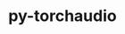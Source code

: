 ---
title: "py-torchaudio"
layout: cache
categories: [package, develop]
meta: {"compilers": ["apple-clang@=15.0.0", "gcc@=13.2.0"], "num_specs": 37, "num_specs_by_stack": {"ml-darwin-aarch64-mps": 3, "ml-linux-aarch64-cpu": 9, "ml-linux-aarch64-cuda": 8, "ml-linux-x86_64-cpu": 8, "ml-linux-x86_64-cuda": 7, "root": 37}, "oss": ["ubuntu24.04", "ventura"], "platforms": ["darwin", "linux"], "stacks": ["ml-darwin-aarch64-mps", "ml-linux-aarch64-cpu", "ml-linux-aarch64-cuda", "ml-linux-x86_64-cpu", "ml-linux-x86_64-cuda", "root"], "targets": ["aarch64", "x86_64_v3"], "versions": ["2.5.1", "2.6.0"]}
spec_details: [{"compiler": "gcc@=13.2.0", "hash": "2pmvayhe34pcohff4w3vfdhctb4hpj3a", "os": "ubuntu24.04", "platform": "linux", "size": "-", "stacks": ["ml-linux-aarch64-cpu", "root"], "tarball": "https://binaries.spack.io/develop/build_cache/linux-ubuntu24.04-aarch64/gcc-13.2.0/py-torchaudio-2.6.0/linux-ubuntu24.04-aarch64-gcc-13.2.0-py-torchaudio-2.6.0-2pmvayhe34pcohff4w3vfdhctb4hpj3a.spack", "target": "aarch64", "variants": ["build_system=python_pip"], "versions": ["2.6.0"]}, {"compiler": "gcc@=13.2.0", "hash": "3dobudumtl553x6eqkdxc2fjnmyv4lb3", "os": "ubuntu24.04", "platform": "linux", "size": "-", "stacks": ["ml-linux-x86_64-cpu", "root"], "tarball": "https://binaries.spack.io/develop/build_cache/linux-ubuntu24.04-x86_64_v3/gcc-13.2.0/py-torchaudio-2.6.0/linux-ubuntu24.04-x86_64_v3-gcc-13.2.0-py-torchaudio-2.6.0-3dobudumtl553x6eqkdxc2fjnmyv4lb3.spack", "target": "x86_64_v3", "variants": ["build_system=python_pip"], "versions": ["2.6.0"]}, {"compiler": "gcc@=13.2.0", "hash": "43evmq67q3nkxk66zr3nbdlwkwdqhmji", "os": "ubuntu24.04", "platform": "linux", "size": "-", "stacks": ["ml-linux-x86_64-cpu", "root"], "tarball": "https://binaries.spack.io/develop/build_cache/linux-ubuntu24.04-x86_64_v3/gcc-13.2.0/py-torchaudio-2.6.0/linux-ubuntu24.04-x86_64_v3-gcc-13.2.0-py-torchaudio-2.6.0-43evmq67q3nkxk66zr3nbdlwkwdqhmji.spack", "target": "x86_64_v3", "variants": ["build_system=python_pip"], "versions": ["2.6.0"]}, {"compiler": "gcc@=13.2.0", "hash": "5e35ip6dyoyhlxmpaclliuwuqj3zuphr", "os": "ubuntu24.04", "platform": "linux", "size": "-", "stacks": ["ml-linux-x86_64-cpu", "root"], "tarball": "https://binaries.spack.io/develop/build_cache/linux-ubuntu24.04-x86_64_v3/gcc-13.2.0/py-torchaudio-2.6.0/linux-ubuntu24.04-x86_64_v3-gcc-13.2.0-py-torchaudio-2.6.0-5e35ip6dyoyhlxmpaclliuwuqj3zuphr.spack", "target": "x86_64_v3", "variants": ["build_system=python_pip"], "versions": ["2.6.0"]}, {"compiler": "gcc@=13.2.0", "hash": "5ur4wwy3zrdeasz6hw6ipandulljfe5b", "os": "ubuntu24.04", "platform": "linux", "size": "-", "stacks": ["ml-linux-aarch64-cpu", "root"], "tarball": "https://binaries.spack.io/develop/build_cache/linux-ubuntu24.04-aarch64/gcc-13.2.0/py-torchaudio-2.6.0/linux-ubuntu24.04-aarch64-gcc-13.2.0-py-torchaudio-2.6.0-5ur4wwy3zrdeasz6hw6ipandulljfe5b.spack", "target": "aarch64", "variants": ["build_system=python_pip"], "versions": ["2.6.0"]}, {"compiler": "gcc@=13.2.0", "hash": "6exbnlvlmh4kch6tzfusxw5zxqpvuhei", "os": "ubuntu24.04", "platform": "linux", "size": "-", "stacks": ["ml-linux-aarch64-cpu", "root"], "tarball": "https://binaries.spack.io/develop/build_cache/linux-ubuntu24.04-aarch64/gcc-13.2.0/py-torchaudio-2.6.0/linux-ubuntu24.04-aarch64-gcc-13.2.0-py-torchaudio-2.6.0-6exbnlvlmh4kch6tzfusxw5zxqpvuhei.spack", "target": "aarch64", "variants": ["build_system=python_pip"], "versions": ["2.6.0"]}, {"compiler": "gcc@=13.2.0", "hash": "bktibgjvmdle2s3d4cdvdzo5ea3fdfyi", "os": "ubuntu24.04", "platform": "linux", "size": "-", "stacks": ["ml-linux-aarch64-cpu", "root"], "tarball": "https://binaries.spack.io/develop/build_cache/linux-ubuntu24.04-aarch64/gcc-13.2.0/py-torchaudio-2.6.0/linux-ubuntu24.04-aarch64-gcc-13.2.0-py-torchaudio-2.6.0-bktibgjvmdle2s3d4cdvdzo5ea3fdfyi.spack", "target": "aarch64", "variants": ["build_system=python_pip"], "versions": ["2.6.0"]}, {"compiler": "gcc@=13.2.0", "hash": "bs6wnt7jlo52vhafx73wqozszmu5qtt4", "os": "ubuntu24.04", "platform": "linux", "size": "-", "stacks": ["ml-linux-aarch64-cpu", "root"], "tarball": "https://binaries.spack.io/develop/build_cache/linux-ubuntu24.04-aarch64/gcc-13.2.0/py-torchaudio-2.6.0/linux-ubuntu24.04-aarch64-gcc-13.2.0-py-torchaudio-2.6.0-bs6wnt7jlo52vhafx73wqozszmu5qtt4.spack", "target": "aarch64", "variants": ["build_system=python_pip"], "versions": ["2.6.0"]}, {"compiler": "gcc@=13.2.0", "hash": "d6ttiw7nkjvemrkihe7wyxzvvdxm2row", "os": "ubuntu24.04", "platform": "linux", "size": "-", "stacks": ["ml-linux-aarch64-cuda", "root"], "tarball": "https://binaries.spack.io/develop/build_cache/linux-ubuntu24.04-aarch64/gcc-13.2.0/py-torchaudio-2.6.0/linux-ubuntu24.04-aarch64-gcc-13.2.0-py-torchaudio-2.6.0-d6ttiw7nkjvemrkihe7wyxzvvdxm2row.spack", "target": "aarch64", "variants": ["build_system=python_pip"], "versions": ["2.6.0"]}, {"compiler": "gcc@=13.2.0", "hash": "er7slanzmpzcpbxjfsipsnoxyltegucz", "os": "ubuntu24.04", "platform": "linux", "size": "-", "stacks": ["ml-linux-aarch64-cuda", "root"], "tarball": "https://binaries.spack.io/develop/build_cache/linux-ubuntu24.04-aarch64/gcc-13.2.0/py-torchaudio-2.6.0/linux-ubuntu24.04-aarch64-gcc-13.2.0-py-torchaudio-2.6.0-er7slanzmpzcpbxjfsipsnoxyltegucz.spack", "target": "aarch64", "variants": ["build_system=python_pip"], "versions": ["2.6.0"]}, {"compiler": "gcc@=13.2.0", "hash": "f5bxkfpnr2wj6cgfzzn3f7ihdwvsphcw", "os": "ubuntu24.04", "platform": "linux", "size": "-", "stacks": ["ml-linux-aarch64-cuda", "root"], "tarball": "https://binaries.spack.io/develop/build_cache/linux-ubuntu24.04-aarch64/gcc-13.2.0/py-torchaudio-2.6.0/linux-ubuntu24.04-aarch64-gcc-13.2.0-py-torchaudio-2.6.0-f5bxkfpnr2wj6cgfzzn3f7ihdwvsphcw.spack", "target": "aarch64", "variants": ["build_system=python_pip"], "versions": ["2.6.0"]}, {"compiler": "apple-clang@=15.0.0", "hash": "g4x3eljvmps6qod7ji3zvgudgxd6rtuj", "os": "ventura", "platform": "darwin", "size": "-", "stacks": ["ml-darwin-aarch64-mps", "root"], "tarball": "https://binaries.spack.io/develop/build_cache/darwin-ventura-aarch64/apple-clang-15.0.0/py-torchaudio-2.5.1/darwin-ventura-aarch64-apple-clang-15.0.0-py-torchaudio-2.5.1-g4x3eljvmps6qod7ji3zvgudgxd6rtuj.spack", "target": "aarch64", "variants": ["build_system=python_pip", "patches=34dce34"], "versions": ["2.5.1"]}, {"compiler": "gcc@=13.2.0", "hash": "g6itkhkaixhbhsty77sjzt4lwaaeff7r", "os": "ubuntu24.04", "platform": "linux", "size": "-", "stacks": ["ml-linux-x86_64-cpu", "root"], "tarball": "https://binaries.spack.io/develop/build_cache/linux-ubuntu24.04-x86_64_v3/gcc-13.2.0/py-torchaudio-2.6.0/linux-ubuntu24.04-x86_64_v3-gcc-13.2.0-py-torchaudio-2.6.0-g6itkhkaixhbhsty77sjzt4lwaaeff7r.spack", "target": "x86_64_v3", "variants": ["build_system=python_pip"], "versions": ["2.6.0"]}, {"compiler": "gcc@=13.2.0", "hash": "jctxexlwg7kzi534miqponwc6w3rbevw", "os": "ubuntu24.04", "platform": "linux", "size": "-", "stacks": ["root"], "tarball": "https://binaries.spack.io/develop/build_cache/linux-ubuntu24.04-x86_64_v3/gcc-13.2.0/py-torchaudio-2.6.0/linux-ubuntu24.04-x86_64_v3-gcc-13.2.0-py-torchaudio-2.6.0-jctxexlwg7kzi534miqponwc6w3rbevw.spack", "target": "x86_64_v3", "variants": ["build_system=python_pip"], "versions": ["2.6.0"]}, {"compiler": "gcc@=13.2.0", "hash": "jhb5xusczwds4feb6syv6asvrl6quc6c", "os": "ubuntu24.04", "platform": "linux", "size": "-", "stacks": ["ml-linux-aarch64-cpu", "root"], "tarball": "https://binaries.spack.io/develop/build_cache/linux-ubuntu24.04-aarch64/gcc-13.2.0/py-torchaudio-2.6.0/linux-ubuntu24.04-aarch64-gcc-13.2.0-py-torchaudio-2.6.0-jhb5xusczwds4feb6syv6asvrl6quc6c.spack", "target": "aarch64", "variants": ["build_system=python_pip"], "versions": ["2.6.0"]}, {"compiler": "gcc@=13.2.0", "hash": "jqbtj2dokrs7hrv5y73tflzk6jxdc7ro", "os": "ubuntu24.04", "platform": "linux", "size": "-", "stacks": ["ml-linux-aarch64-cpu", "root"], "tarball": "https://binaries.spack.io/develop/build_cache/linux-ubuntu24.04-aarch64/gcc-13.2.0/py-torchaudio-2.6.0/linux-ubuntu24.04-aarch64-gcc-13.2.0-py-torchaudio-2.6.0-jqbtj2dokrs7hrv5y73tflzk6jxdc7ro.spack", "target": "aarch64", "variants": ["build_system=python_pip"], "versions": ["2.6.0"]}, {"compiler": "gcc@=13.2.0", "hash": "l2knltidwwjvcp3bx2ifrn2anhqctzhh", "os": "ubuntu24.04", "platform": "linux", "size": "-", "stacks": ["ml-linux-x86_64-cuda", "root"], "tarball": "https://binaries.spack.io/develop/build_cache/linux-ubuntu24.04-x86_64_v3/gcc-13.2.0/py-torchaudio-2.6.0/linux-ubuntu24.04-x86_64_v3-gcc-13.2.0-py-torchaudio-2.6.0-l2knltidwwjvcp3bx2ifrn2anhqctzhh.spack", "target": "x86_64_v3", "variants": ["build_system=python_pip"], "versions": ["2.6.0"]}, {"compiler": "gcc@=13.2.0", "hash": "mjo2v6kvgac2wa4agtqtc3ync3im7gvz", "os": "ubuntu24.04", "platform": "linux", "size": "-", "stacks": ["ml-linux-x86_64-cpu", "root"], "tarball": "https://binaries.spack.io/develop/build_cache/linux-ubuntu24.04-x86_64_v3/gcc-13.2.0/py-torchaudio-2.6.0/linux-ubuntu24.04-x86_64_v3-gcc-13.2.0-py-torchaudio-2.6.0-mjo2v6kvgac2wa4agtqtc3ync3im7gvz.spack", "target": "x86_64_v3", "variants": ["build_system=python_pip"], "versions": ["2.6.0"]}, {"compiler": "gcc@=13.2.0", "hash": "nhjtlbe2mow5pfjizjzio3gcipulyck6", "os": "ubuntu24.04", "platform": "linux", "size": "-", "stacks": ["ml-linux-aarch64-cuda", "root"], "tarball": "https://binaries.spack.io/develop/build_cache/linux-ubuntu24.04-aarch64/gcc-13.2.0/py-torchaudio-2.6.0/linux-ubuntu24.04-aarch64-gcc-13.2.0-py-torchaudio-2.6.0-nhjtlbe2mow5pfjizjzio3gcipulyck6.spack", "target": "aarch64", "variants": ["build_system=python_pip"], "versions": ["2.6.0"]}, {"compiler": "gcc@=13.2.0", "hash": "nj5rgtks6756syxmtobvhwmnovfbvxjr", "os": "ubuntu24.04", "platform": "linux", "size": "-", "stacks": ["ml-linux-x86_64-cuda", "root"], "tarball": "https://binaries.spack.io/develop/build_cache/linux-ubuntu24.04-x86_64_v3/gcc-13.2.0/py-torchaudio-2.6.0/linux-ubuntu24.04-x86_64_v3-gcc-13.2.0-py-torchaudio-2.6.0-nj5rgtks6756syxmtobvhwmnovfbvxjr.spack", "target": "x86_64_v3", "variants": ["build_system=python_pip"], "versions": ["2.6.0"]}, {"compiler": "gcc@=13.2.0", "hash": "obhi7vqlchc44bsvdefqv77l7qsneooq", "os": "ubuntu24.04", "platform": "linux", "size": "-", "stacks": ["ml-linux-x86_64-cuda", "root"], "tarball": "https://binaries.spack.io/develop/build_cache/linux-ubuntu24.04-x86_64_v3/gcc-13.2.0/py-torchaudio-2.6.0/linux-ubuntu24.04-x86_64_v3-gcc-13.2.0-py-torchaudio-2.6.0-obhi7vqlchc44bsvdefqv77l7qsneooq.spack", "target": "x86_64_v3", "variants": ["build_system=python_pip"], "versions": ["2.6.0"]}, {"compiler": "gcc@=13.2.0", "hash": "odctnpd2bbeym5g2tasr56qnusjnki3r", "os": "ubuntu24.04", "platform": "linux", "size": "-", "stacks": ["ml-linux-aarch64-cuda", "root"], "tarball": "https://binaries.spack.io/develop/build_cache/linux-ubuntu24.04-aarch64/gcc-13.2.0/py-torchaudio-2.6.0/linux-ubuntu24.04-aarch64-gcc-13.2.0-py-torchaudio-2.6.0-odctnpd2bbeym5g2tasr56qnusjnki3r.spack", "target": "aarch64", "variants": ["build_system=python_pip"], "versions": ["2.6.0"]}, {"compiler": "gcc@=13.2.0", "hash": "ohmiun3ettild44vxcphpbon74tvhysq", "os": "ubuntu24.04", "platform": "linux", "size": "-", "stacks": ["ml-linux-aarch64-cpu", "root"], "tarball": "https://binaries.spack.io/develop/build_cache/linux-ubuntu24.04-aarch64/gcc-13.2.0/py-torchaudio-2.6.0/linux-ubuntu24.04-aarch64-gcc-13.2.0-py-torchaudio-2.6.0-ohmiun3ettild44vxcphpbon74tvhysq.spack", "target": "aarch64", "variants": ["build_system=python_pip"], "versions": ["2.6.0"]}, {"compiler": "gcc@=13.2.0", "hash": "olff42jfgoxh6aooqhocoxbwfhgcgcgw", "os": "ubuntu24.04", "platform": "linux", "size": "-", "stacks": ["ml-linux-x86_64-cuda", "root"], "tarball": "https://binaries.spack.io/develop/build_cache/linux-ubuntu24.04-x86_64_v3/gcc-13.2.0/py-torchaudio-2.6.0/linux-ubuntu24.04-x86_64_v3-gcc-13.2.0-py-torchaudio-2.6.0-olff42jfgoxh6aooqhocoxbwfhgcgcgw.spack", "target": "x86_64_v3", "variants": ["build_system=python_pip"], "versions": ["2.6.0"]}, {"compiler": "gcc@=13.2.0", "hash": "onebka5fq3mrwzplfp2qcb7y3mxosmmn", "os": "ubuntu24.04", "platform": "linux", "size": "-", "stacks": ["ml-linux-aarch64-cuda", "root"], "tarball": "https://binaries.spack.io/develop/build_cache/linux-ubuntu24.04-aarch64/gcc-13.2.0/py-torchaudio-2.6.0/linux-ubuntu24.04-aarch64-gcc-13.2.0-py-torchaudio-2.6.0-onebka5fq3mrwzplfp2qcb7y3mxosmmn.spack", "target": "aarch64", "variants": ["build_system=python_pip"], "versions": ["2.6.0"]}, {"compiler": "gcc@=13.2.0", "hash": "oq6b5q2v2t7dh4dremtw4ejsz32ru7g3", "os": "ubuntu24.04", "platform": "linux", "size": "-", "stacks": ["ml-linux-x86_64-cuda", "root"], "tarball": "https://binaries.spack.io/develop/build_cache/linux-ubuntu24.04-x86_64_v3/gcc-13.2.0/py-torchaudio-2.6.0/linux-ubuntu24.04-x86_64_v3-gcc-13.2.0-py-torchaudio-2.6.0-oq6b5q2v2t7dh4dremtw4ejsz32ru7g3.spack", "target": "x86_64_v3", "variants": ["build_system=python_pip"], "versions": ["2.6.0"]}, {"compiler": "gcc@=13.2.0", "hash": "otffryxirff2sic5h5d2bh5q4cpjmtwa", "os": "ubuntu24.04", "platform": "linux", "size": "-", "stacks": ["ml-linux-aarch64-cpu", "root"], "tarball": "https://binaries.spack.io/develop/build_cache/linux-ubuntu24.04-aarch64/gcc-13.2.0/py-torchaudio-2.6.0/linux-ubuntu24.04-aarch64-gcc-13.2.0-py-torchaudio-2.6.0-otffryxirff2sic5h5d2bh5q4cpjmtwa.spack", "target": "aarch64", "variants": ["build_system=python_pip"], "versions": ["2.6.0"]}, {"compiler": "gcc@=13.2.0", "hash": "ppshjzd7otjv4ywxxmxiwx7ipg6jgcxy", "os": "ubuntu24.04", "platform": "linux", "size": "-", "stacks": ["ml-linux-aarch64-cuda", "root"], "tarball": "https://binaries.spack.io/develop/build_cache/linux-ubuntu24.04-aarch64/gcc-13.2.0/py-torchaudio-2.6.0/linux-ubuntu24.04-aarch64-gcc-13.2.0-py-torchaudio-2.6.0-ppshjzd7otjv4ywxxmxiwx7ipg6jgcxy.spack", "target": "aarch64", "variants": ["build_system=python_pip"], "versions": ["2.6.0"]}, {"compiler": "gcc@=13.2.0", "hash": "s26pcyulahdyeeouens52wfvpinuyzyz", "os": "ubuntu24.04", "platform": "linux", "size": "-", "stacks": ["ml-linux-aarch64-cuda", "root"], "tarball": "https://binaries.spack.io/develop/build_cache/linux-ubuntu24.04-aarch64/gcc-13.2.0/py-torchaudio-2.6.0/linux-ubuntu24.04-aarch64-gcc-13.2.0-py-torchaudio-2.6.0-s26pcyulahdyeeouens52wfvpinuyzyz.spack", "target": "aarch64", "variants": ["build_system=python_pip"], "versions": ["2.6.0"]}, {"compiler": "apple-clang@=15.0.0", "hash": "s2n5tksnoqu2hdem47bowkx6owl7yliv", "os": "ventura", "platform": "darwin", "size": "-", "stacks": ["ml-darwin-aarch64-mps", "root"], "tarball": "https://binaries.spack.io/develop/build_cache/darwin-ventura-aarch64/apple-clang-15.0.0/py-torchaudio-2.5.1/darwin-ventura-aarch64-apple-clang-15.0.0-py-torchaudio-2.5.1-s2n5tksnoqu2hdem47bowkx6owl7yliv.spack", "target": "aarch64", "variants": ["build_system=python_pip", "patches=34dce34"], "versions": ["2.5.1"]}, {"compiler": "gcc@=13.2.0", "hash": "trc2vfjwze4i4rpc7yuyop3o3cdcepak", "os": "ubuntu24.04", "platform": "linux", "size": "-", "stacks": ["ml-linux-x86_64-cpu", "root"], "tarball": "https://binaries.spack.io/develop/build_cache/linux-ubuntu24.04-x86_64_v3/gcc-13.2.0/py-torchaudio-2.6.0/linux-ubuntu24.04-x86_64_v3-gcc-13.2.0-py-torchaudio-2.6.0-trc2vfjwze4i4rpc7yuyop3o3cdcepak.spack", "target": "x86_64_v3", "variants": ["build_system=python_pip"], "versions": ["2.6.0"]}, {"compiler": "gcc@=13.2.0", "hash": "u2trj74lqpp2tnysehvwqrr57fnyjldl", "os": "ubuntu24.04", "platform": "linux", "size": "-", "stacks": ["root"], "tarball": "https://binaries.spack.io/develop/build_cache/linux-ubuntu24.04-aarch64/gcc-13.2.0/py-torchaudio-2.6.0/linux-ubuntu24.04-aarch64-gcc-13.2.0-py-torchaudio-2.6.0-u2trj74lqpp2tnysehvwqrr57fnyjldl.spack", "target": "aarch64", "variants": ["build_system=python_pip"], "versions": ["2.6.0"]}, {"compiler": "gcc@=13.2.0", "hash": "vqkpwz3al67wiqzqdac6w4buwbnrpr5d", "os": "ubuntu24.04", "platform": "linux", "size": "-", "stacks": ["ml-linux-x86_64-cuda", "root"], "tarball": "https://binaries.spack.io/develop/build_cache/linux-ubuntu24.04-x86_64_v3/gcc-13.2.0/py-torchaudio-2.6.0/linux-ubuntu24.04-x86_64_v3-gcc-13.2.0-py-torchaudio-2.6.0-vqkpwz3al67wiqzqdac6w4buwbnrpr5d.spack", "target": "x86_64_v3", "variants": ["build_system=python_pip"], "versions": ["2.6.0"]}, {"compiler": "apple-clang@=15.0.0", "hash": "vzzseavvrjitwqpxzbwb7qxuo6pivkwd", "os": "ventura", "platform": "darwin", "size": "-", "stacks": ["ml-darwin-aarch64-mps", "root"], "tarball": "https://binaries.spack.io/develop/build_cache/darwin-ventura-aarch64/apple-clang-15.0.0/py-torchaudio-2.5.1/darwin-ventura-aarch64-apple-clang-15.0.0-py-torchaudio-2.5.1-vzzseavvrjitwqpxzbwb7qxuo6pivkwd.spack", "target": "aarch64", "variants": ["build_system=python_pip", "patches=34dce34"], "versions": ["2.5.1"]}, {"compiler": "gcc@=13.2.0", "hash": "w3yx7a6fsnsqu53rj4hverit5gdxqacu", "os": "ubuntu24.04", "platform": "linux", "size": "-", "stacks": ["ml-linux-x86_64-cpu", "root"], "tarball": "https://binaries.spack.io/develop/build_cache/linux-ubuntu24.04-x86_64_v3/gcc-13.2.0/py-torchaudio-2.6.0/linux-ubuntu24.04-x86_64_v3-gcc-13.2.0-py-torchaudio-2.6.0-w3yx7a6fsnsqu53rj4hverit5gdxqacu.spack", "target": "x86_64_v3", "variants": ["build_system=python_pip"], "versions": ["2.6.0"]}, {"compiler": "gcc@=13.2.0", "hash": "wfewj5ggm3dlh44aseho2zs7uhfsxuwv", "os": "ubuntu24.04", "platform": "linux", "size": "-", "stacks": ["ml-linux-x86_64-cuda", "root"], "tarball": "https://binaries.spack.io/develop/build_cache/linux-ubuntu24.04-x86_64_v3/gcc-13.2.0/py-torchaudio-2.6.0/linux-ubuntu24.04-x86_64_v3-gcc-13.2.0-py-torchaudio-2.6.0-wfewj5ggm3dlh44aseho2zs7uhfsxuwv.spack", "target": "x86_64_v3", "variants": ["build_system=python_pip"], "versions": ["2.6.0"]}, {"compiler": "gcc@=13.2.0", "hash": "yyeyutxtvus5dsl23zvq2ud4rsuuhlhe", "os": "ubuntu24.04", "platform": "linux", "size": "-", "stacks": ["ml-linux-x86_64-cpu", "root"], "tarball": "https://binaries.spack.io/develop/build_cache/linux-ubuntu24.04-x86_64_v3/gcc-13.2.0/py-torchaudio-2.6.0/linux-ubuntu24.04-x86_64_v3-gcc-13.2.0-py-torchaudio-2.6.0-yyeyutxtvus5dsl23zvq2ud4rsuuhlhe.spack", "target": "x86_64_v3", "variants": ["build_system=python_pip"], "versions": ["2.6.0"]}]
---